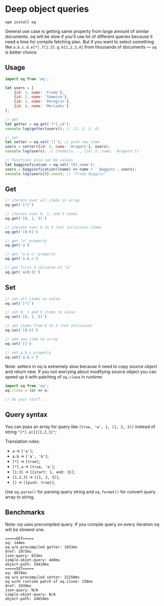 # Deep object queries

```
npm install oq
```

General use case is getting same property from large amount of similar documents.
oq will be slow if you'll use lot of different queries because it need a time for compile fetching plan.
But if you want to select something like `a.b.c.d.e[*].f[1:3].g.h[1,2,3,4]` from thousands of documents — `oq` is better choice.

Usage
-----

```js
import oq from 'oq';

let users = [
    {id: 1, name: 'Frodo'},
    {id: 2, name: 'Samwise'},
    {id: 3, name: 'Peregrin'},
    {id: 4, name: 'Meriadoc'}
];

// get
let getter = oq.get('[*].id');
console.log(getter(users)); // [1, 2, 3, 4]

// set
let setter = oq.set('[]'); // push new item
users = setter({id: 5, name: 'Aragorn'}, users);
console.log(users); // [hobbits..., {id: 5, name: 'Aragorn'}]

// functions also can be values
let bagginsfication = oq.set('[0].name');
users = bagginsfication((name) => name + ' Baggins', users);
console.log(users[0].name); // "Frodo Baggins"
```

Get
---

```js
// iterate over all items in array
oq.get('[*]')

// iterate over 0, 1, and 5 items
oq.get('[0, 1, 5]')

// iterate over 0 to 5 (not inclusive) items
oq.get('[0:5]')

// get "a" property
oq.get('a')

// get "a.b.c" property
oq.get('a.b.c')

// get first 3 children of "a"
oq.get('a[0:3]')
```

Set
---

```js
// set all items to value
oq.set('[*]')

// set 0, 1 and 5 items to value
oq.set('[0, 1, 5]')

// set items from 0 to 5 (not inclusive)
oq.set('[0:5]')

// add new item to array
oq.set('[]')

// set a.b.c property
oq.set('a.b.c')
```

Note: setters in oq is extremely slow because it need to copy source object and return new. If you not worrying about modifying source object you can speed up it with patching of `oq.clone` in runtime:

```js
import oq from 'oq';
oq.clone = (o) => o;

// do your stuff...
```

Query syntax
------------

You can pass an array for query like `[true, 'a', 1, [1, 2, 3]]` instead of string `"[*].a[1][1,2,3]"`;

Translation rules:

* `a` → `['a']`;
* `a.b` → `['a', 'b']`;
* `[*]` → `[true]`;
* `[*].a` → `[true, 'a']`;
* `[1:3]` → `[{start: 1, end: 3}]`;
* `[1,2,3]` → `[[1, 2, 3]]`;
* `[]` → `[{push: true}]`;

Use `oq.parse()` for parsing query string and `oq.format()` for convert query array to string.

Benchmarks
----------

Note: oq uses precompiled query. If you compile query on every iteration oq will be slowest one.

```
=====GET=====
oq: 144ms
oq w/o precompiled getter: 1833ms
dref: 1973ms
json-query: 633ms
simple-objet-query: 440ms
object-path: 19410ms
=====SET=====
oq: 8076ms
oq w/o precompiled setter: 22150ms
oq with runtime patch of oq.clone: 158ms
dref: 1939ms
json-query: N/A
simple-objet-query: N/A
object-path: 14654ms
```

